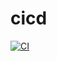 # cicd 
 
[![CI](https://github.com/stevewithington/cicd/actions/workflows/contrib.yml/badge.svg)](https://github.com/stevewithington/cicd/actions/workflows/contrib.yml)
